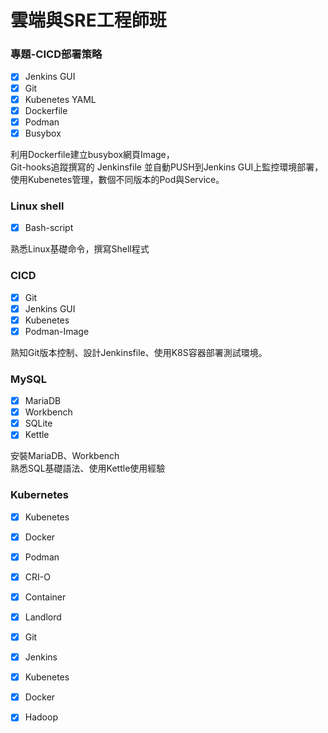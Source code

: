 # 雲端與SRE工程師班

### 專題-CICD部署策略
 - [x] Jenkins GUI
 - [x] Git
 - [x] Kubenetes YAML
 - [x] Dockerfile
 - [x] Podman
 - [x] Busybox   
 
 利用Dockerfile建立busybox網頁Image，   
 Git-hooks追蹤撰寫的 Jenkinsfile 並自動PUSH到Jenkins GUI上監控環境部署，   
 使用Kubenetes管理，數個不同版本的Pod與Service。   
 
 
### Linux shell
 - [x] Bash-script
 
熟悉Linux基礎命令，撰寫Shell程式

### CICD
 - [x] Git
 - [x] Jenkins GUI
 - [x] Kubenetes
 - [x] Podman-Image
 
熟知Git版本控制、設計Jenkinsfile、使用K8S容器部署測試環境。
 
### MySQL
 - [x] MariaDB
 - [x] Workbench
 - [x] SQLite
 - [x] Kettle
 
 安裝MariaDB、Workbench   
 熟悉SQL基礎語法、使用Kettle使用經驗
 
 ### Kubernetes
 - [x] Kubenetes
 - [x] Docker
 - [x] Podman
 - [x] CRI-O
 - [x] Container
 - [x] Landlord


 - [x] Git
 - [x] Jenkins
 - [x] Kubenetes
 - [x] Docker
 - [x] Hadoop
